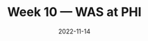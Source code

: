 ---
layout: game
title: Week 10 — WAS at PHI
season: 2022
game_id: 2022_10_WAS_PHI
week: 10
date: 2022-11-14
home_team: PHI
away_team: WAS
final_home: 21
final_away: 32
pbp_url: /assets/data/pbp/2022/2022_10_WAS_PHI.csv.gz
---